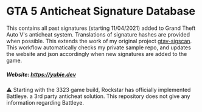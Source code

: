 # GTA 5 Anticheat Signature Database
This contains all past signatures (starting 11/04/2021) added to Grand Theft Auto V's anticheat system. Translations of signature hashes are provided when possible.
This extends the work of my original project [gtav-sigscan](https://github.com/yubie-re/gtav-sigscan).
This workflow automatically checks my private sample repo, and updates the website and json accordingly when new signatures are added to the game.

##### Website: https://yubie.dev

⚠️ Starting with the 3323 game build, Rockstar has officially implemented Battleye. a 3rd party anticheat solution. This repository does not give any information regarding Battleye.
